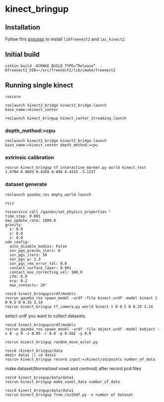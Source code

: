 # kinect_bringup
## Installation
Follow this [process](http://demura.net/%E6%9C%AA%E5%88%86%E9%A1%9E/13560.html) to install `libfreenect2` and `iai_kinect2`.
## Initial build
```
catkin build -DCMAKE_BUILD_TYPE=”Release”  -Dfreenect2_DIR=~/src/freenect2/lib/cmake/freenect2
```
## Running single kinect
```
roscore
```
```
roslaunch kinect2_bridge kinect2_bridge.launch base_name:=kinect_center
```
```
roslaunch kinect_bringup kinect_center_streaming.launch
```
### depth_method:=cpu
```
roslaunch kinect2_bridge kinect2_bridge.launch base_name:=kinect_center depth_method:=cpu
```
###  extrinsic calibration
```
rosrun kinect_bringup tf_interactive_marker.py world kinect_test 1.4784 0.0693 0.4358 0.046 0.4315 -3.1227
```
###  dataset generate
```
roslaunch gazebo_ros empty_world.launch
```
```
rviz
```
```
rosservice call /gazebo/set_physics_properties "
time_step: 0.001
max_update_rate: 1000.0
gravity:
  x: 0.0
  y: 0.0
  z: 0.0
ode_config:
  auto_disable_bodies: False
  sor_pgs_precon_iters: 0
  sor_pgs_iters: 50
  sor_pgs_w: 1.3
  sor_pgs_rms_error_tol: 0.0
  contact_surface_layer: 0.001
  contact_max_correcting_vel: 100.0
  cfm: 0.0
  erp: 0.2
  max_contacts: 20"
```
```
roscd kinect_bringup/urdf/models
rosrun gazebo_ros spawn_model -urdf -file kinect.urdf -model kinect 1 0 0.5 0 0.35 3.14
rosrun kinect_bringup tf_camera.py world kinect 1 0 0.5 0 0.35 3.14
```
select urdf you want to collect datasets
```
roscd kinect_bringup/urdf/models
rosrun gazebo_ros spawn_model -urdf -file object.urdf -model kobject -x 0 -y 0 -z 0.05 -r 0.0 -p 0.582 -y 0.0
```
```
rosrun kinect_bringup random_move_euler.py
```
```
roscd /kinect_bringup/data
mkdir data1 || cd data1
rosrun kinect_bringup record input:=/kinect/sd/points number_of_data
```
make dataset(Normalized voxel and centroid) after record pcd files
```
roscd kinect_bringup/data/data1
rosrun kinect_bringup make_voxel_data number_of_data
```
```
roscd kinect_bringup/data/data1
rosrun kinect_bringup from_csv2hdf.py -n number of dataset
```
